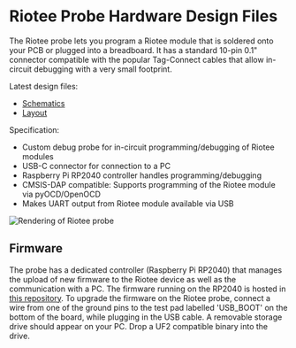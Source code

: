 # Riotee Probe Hardware Design Files

The Riotee probe lets you program a Riotee module that is soldered onto your PCB or plugged into a breadboard. It has a standard 10-pin 0.1" connector compatible with the popular Tag-Connect cables that allow in-circuit debugging with a very small footprint.

Latest design files:
 - [Schematics](https://www.riotee.nessie-circuits.de/artifacts/probe_hardware/latest/schematics.pdf)
 - [Layout](https://www.riotee.nessie-circuits.de/artifacts/probe_hardware/latest/pcb.pdf)

Specification:
 - Custom debug probe for in-circuit programming/debugging of Riotee modules
 - USB-C connector for connection to a PC
 - Raspberry Pi RP2040 controller handles programming/debugging
 - CMSIS-DAP compatible: Supports programming of the Riotee module via pyOCD/OpenOCD
 - Makes UART output from Riotee module available via USB

![Rendering of Riotee probe](https://www.riotee.nessie-circuits.de/artifacts/probe_hardware/latest/3drendering.png "Riotee probe")

## Firmware

The probe has a dedicated controller (Raspberry Pi RP2040) that manages the upload of new firmware to the Riotee device as well as the communication with a PC. The firmware running on the RP2040 is hosted in [this repository](https://github.com/NessieCircuits/Riotee_ProbeFirmware). To upgrade the firmware on the Riotee probe, connect a wire from one of the ground pins to the test pad labelled 'USB_BOOT' on the bottom of the board, while plugging in the USB cable. A removable storage drive should appear on your PC. Drop a UF2 compatible binary into the drive.